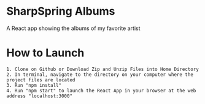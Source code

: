 # SharpSpring Albums
A React app showing the albums of my favorite artist

# How to Launch 
    1. Clone on Github or Download Zip and Unzip Files into Home Directory
    2. In terminal, navigate to the directory on your computer where the project files are located
    3. Run "npm install"
    4. Run "npm start" to launch the React App in your browser at the web address "localhost:3000"
